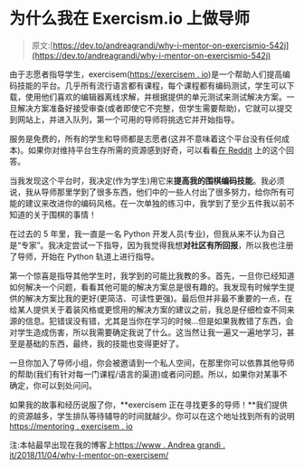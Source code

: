 # 为什么我在 Exercism.io 上做导师

> 原文:[https://dev.to/andreagrandi/why-i-mentor-on-exercismio-542j](https://dev.to/andreagrandi/why-i-mentor-on-exercismio-542j)

由于志愿者指导学生，exercisem([https://exercisem . io](https://exercism.io))是一个帮助人们提高编码技能的平台。几乎所有流行语言都有课程，每个课程都有编码测试，学生可以下载，使用他们喜欢的编辑器离线求解，并根据提供的单元测试来测试解决方案。一旦解决方案准备好接受审查(或者即使它不完整，但学生需要帮助)，它就可以提交到网站上，并进入队列，第一个可用的导师将挑选它并开始指导。

服务是免费的，所有的学生和导师都是志愿者(这并不意味着这个平台没有任何成本)。如果你对维持平台生存所需的资源感到好奇，可以看看[在 Reddit](https://www.reddit.com/r/Python/comments/9tugvn/exercismio_needs_python_mentors/e8zy5mq/) 上的这个回答。

当我发现这个平台时，我决定(作为学生)用它来**提高我的围棋编码技能**。我必须说，我从导师那里学到了很多东西，他们中的一些人付出了很多努力，给你所有可能的建议来改进你的编码风格。在一次单独的练习中，我学到了至少五件我以前不知道的关于围棋的事情！

在过去的 5 年里，我一直是一名 Python 开发人员(专业)，但我从来不认为自己是“专家”。我决定尝试一下指导，因为我觉得我想**对社区有所回报**，所以我也注册了导师，开始在 Python 轨道上进行指导。

第一个惊喜是指导其他学生时，我学到的可能比我教的多。首先，一旦你已经知道如何解决一个问题，看看其他可能的解决方案总是很有趣的。我发现有时候学生提供的解决方案比我的更好(更简洁、可读性更强)。最后但并非最不重要的一点，在给某人提供关于着装风格或更惯用的解决方案的建议之前，我总是仔细检查不同来源的信息。犯错误没有错，尤其是当你在学习的时候...但是如果我教错了东西，会对学生造成伤害，所以我需要确定我说了什么。这当然让我一遍又一遍地学习，甚至是基础的东西，最终，我的技能也变得更好了。

一旦你加入了导师小组，你会被邀请到一个私人空间，在那里你可以依靠其他导师的帮助(我们有针对每一门课程/语言的渠道)或者问问题。所以，如果你对某事不确定，你可以到处问问。

如果我的故事和经历说服了你，**exercisem 正在寻找更多的导师！**我们提供的资源越多，学生排队等待辅导的时间就越少。你可以在这个地址找到所有的说明[https://mentoring . exercisem . io](https://mentoring.exercism.io/)

注:本帖最早出现在我的博客上[https://www . Andrea grandi . it/2018/11/04/why-I-mentor-on-exercisem/](https://www.andreagrandi.it/2018/11/04/why-i-mentor-on-exercism/)